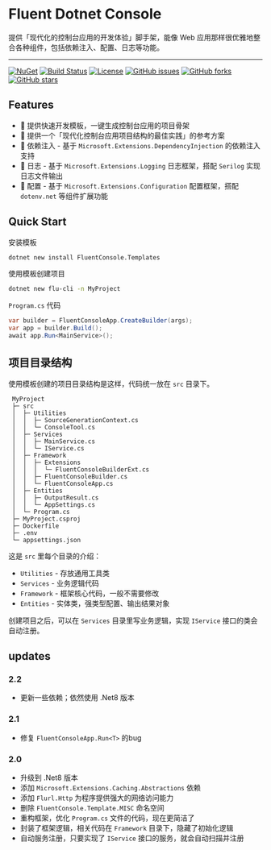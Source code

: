 # Fluent Dotnet Console

提供「现代化的控制台应用的开发体验」脚手架，能像 Web 应用那样很优雅地整合各种组件，包括依赖注入、配置、日志等功能。

---

[![NuGet](https://img.shields.io/nuget/v/FluentConsole.Templates.svg)](https://www.nuget.org/packages/FluentConsole.Templates/)
[![Build Status](https://img.shields.io/github/actions/workflow/status/Deali-Axy/fluent-dotnet-console/dotnet.yml)](https://github.com/Deali-Axy/fluent-dotnet-console/actions)
[![License](https://img.shields.io/github/license/Deali-Axy/fluent-dotnet-console.svg)](https://github.com/Deali-Axy/fluent-dotnet-console/blob/master/README.md)
[![GitHub issues](https://img.shields.io/github/issues/Deali-Axy/fluent-dotnet-console.svg)](https://github.com/Deali-Axy/fluent-dotnet-console/issues)
[![GitHub forks](https://img.shields.io/github/forks/Deali-Axy/fluent-dotnet-console.svg)](https://github.com/Deali-Axy/fluent-dotnet-console/network)
[![GitHub stars](https://img.shields.io/github/stars/Deali-Axy/fluent-dotnet-console.svg)](https://github.com/Deali-Axy/fluent-dotnet-console/stargazers)


## Features

- 🚀 提供快速开发模板，一键生成控制台应用的项目骨架
- 🐴 提供一个「现代化控制台应用项目结构的最佳实践」的参考方案
- 💉 依赖注入 - 基于 `Microsoft.Extensions.DependencyInjection` 的依赖注入支持
- 📄 日志 - 基于 `Microsoft.Extensions.Logging` 日志框架，搭配 `Serilog` 实现日志文件输出
- 🔧 配置 - 基于 `Microsoft.Extensions.Configuration` 配置框架，搭配 `dotenv.net` 等组件扩展功能

## Quick Start

安装模板

```bash
dotnet new install FluentConsole.Templates
```

使用模板创建项目

```bash
dotnet new flu-cli -n MyProject
```

`Program.cs` 代码

```c#
var builder = FluentConsoleApp.CreateBuilder(args);
var app = builder.Build();
await app.Run<MainService>();
```

## 项目目录结构

使用模板创建的项目目录结构是这样，代码统一放在 `src` 目录下。

```
 MyProject
 ├─ src
 │  ├─ Utilities
 │  │  ├─ SourceGenerationContext.cs
 │  │  └─ ConsoleTool.cs
 │  ├─ Services
 │  │  ├─ MainService.cs
 │  │  └─ IService.cs
 │  ├─ Framework
 │  │  ├─ Extensions
 │  │  │  └─ FluentConsoleBuilderExt.cs
 │  │  ├─ FluentConsoleBuilder.cs
 │  │  └─ FluentConsoleApp.cs
 │  ├─ Entities
 │  │  ├─ OutputResult.cs
 │  │  └─ AppSettings.cs
 │  └─ Program.cs
 ├─ MyProject.csproj
 ├─ Dockerfile
 ├─ .env
 └─ appsettings.json
```

这是 `src` 里每个目录的介绍：

- `Utilities`  - 存放通用工具类
- `Services` - 业务逻辑代码
- `Framework` - 框架核心代码，一般不需要修改
- `Entities` - 实体类，强类型配置、输出结果对象

创建项目之后，可以在 `Services` 目录里写业务逻辑，实现 `IService` 接口的类会自动注册。

## updates

### 2.2

- 更新一些依赖；依然使用 .Net8 版本

### 2.1

- 修复 `FluentConsoleApp.Run<T>` 的bug

### 2.0

- 升级到 .Net8 版本
- 添加 `Microsoft.Extensions.Caching.Abstractions` 依赖
- 添加 `Flurl.Http` 为程序提供强大的网络访问能力
- 删除 `FluentConsole.Template.MISC` 命名空间
- 重构框架，优化 `Program.cs` 文件的代码，现在更简洁了
- 封装了框架逻辑，相关代码在 `Framework` 目录下，隐藏了初始化逻辑
- 自动服务注册，只要实现了 `IService` 接口的服务，就会自动扫描并注册





